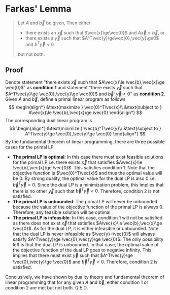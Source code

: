 # Farkas' Lemma

> Let $A$ and $\vec{b}$ be given, Then either
>
> * there exists an $\vec{x}$ such that $\vec{x}\ge\vec{0}$ and $A\vec{x}\le\vec{b}$, or
> * there exists a $\vec{y}$ such that $A^T\vec{y}\ge\vec{0},\vec{y}\ge0$ and $b^T\vec{y}<0$
>
> but not both.

## Proof

Denote statement "there exists $\vec{x}$ such that $A\vec{x}\le \vec{b},\vec{x}\ge \vec{0}$" as **condition 1** and statement "there exists $\vec{y}$ such that $A^T\vec{y}\ge \vec{0},\vec{y}\ge \vec{0}$ and $\vec{b}^T\vec{y}<0$" as **condition 2**. Given $A$ and $\vec{b}$, define a primal linear program as follows
$$
\begin{align*}
&\text{maximize } \vec{0}^T\vec{x}\\
&\text{subject to } A\vec{x}\le \vec{b},\vec{x}\ge \vec{0} 
\end{align*}
$$
The corresponding dual linear program is
$$
\begin{align*}
&\text{minimize } \vec{b}^T\vec{y}\\
&\text{subject to } A^T\vec{y}\ge \vec{0},\vec{y}\ge \vec{0} 
\end{align*}
$$
By the fundamental theorem of linear programming, there are three possible cases for the primal LP

* **The primal LP is optimal**: In this case there must exist feasible solutions for the primal LP i.e. there exists $\vec{x}$ that satisfies $A\vec{x}\le \vec{b},\vec{x}\ge \vec{0}$. This satisfies condition 1.
  Note that the objective function is $\vec{0}^T\vec{x}$ and thus the optimal value will be 0. By strong duality, the optimal value for the dual LP is also 0 i.e. $\vec{b}^T\vec{y} = 0$. Since the dual LP is a minimization problem, this implies that there is no other $\vec{y}$ such that $\vec{b}^T\vec{y}<0$​. Therefore, condition 2 is not satisfied.
* **The primal LP is unbounded**: The primal LP will never be unbounded because the value of the objective function of the primal LP is always 0. Therefore, any feasible solution will be optimal.
* **The primal LP is infeasible**: In this case, condition 1 will not be satisfied as there does not exist $\vec{x}$ that satisfies $A\vec{x}\le \vec{b},\vec{x}\ge \vec{0}$.
  As for the dual LP, it is either infeasible or unbounded. Note that the dual LP is never infeasible as $\vec{y}=\vec{0}$ will always satisfy $A^T\vec{y}\ge \vec{0},\vec{y}\ge \vec{0}$. The only possibility left is that the dual LP is unbounded. In that case, the optimal value of the objective function of the dual LP goes to negative infinity. This implies that there must exist $\vec{y}$ such that $A^T\vec{y}\ge \vec{0},\vec{y}\ge \vec{0}$ and $\vec{b}^T\vec{y}<0$​. Therefore, condition 2 is satisfied.

Conclusively, we have shown by duality theory and fundamental theorem of linear programming that for any given $A$ and $\vec{b}$, either condition 1 or condition 2 are met but not both. Q.E.D.